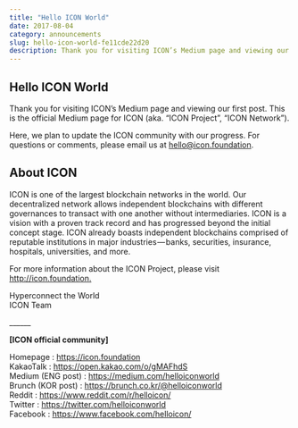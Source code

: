 ```yaml
---
title: "Hello ICON World"
date: 2017-08-04
category: announcements
slug: hello-icon-world-fe11cde22d20
description: Thank you for visiting ICON’s Medium page and viewing our first post. This is the official Medium page for ICON
---
```


## Hello ICON World

Thank you for visiting ICON’s Medium page and viewing our first post. This is the official Medium page for ICON (aka. “ICON Project”, “ICON Network”).

Here, we plan to update the ICON community with our progress. For questions or comments, please email us at [hello@icon.foundation](mailto:%20hello@icon.foundation).

## About ICON

ICON is one of the largest blockchain networks in the world. Our decentralized network allows independent blockchains with different governances to transact with one another without intermediaries. ICON is a vision with a proven track record and has progressed beyond the initial concept stage. ICON already boasts independent blockchains comprised of reputable institutions in major industries — banks, securities, insurance, hospitals, universities, and more.

For more information about the ICON Project, please visit <http://icon.foundation.>

Hyperconnect the World  
ICON Team

\_\_\_\_\_\_

**[ICON official community]**

Homepage : <https://icon.foundation>  
KakaoTalk : <https://open.kakao.com/o/gMAFhdS>  
Medium (ENG post) : <https://medium.com/helloiconworld>  
Brunch (KOR post) : <https://brunch.co.kr/@helloiconworld>  
Reddit : <https://www.reddit.com/r/helloicon/>  
Twitter : <https://twitter.com/helloiconworld>  
Facebook : <https://www.facebook.com/helloicon/>


